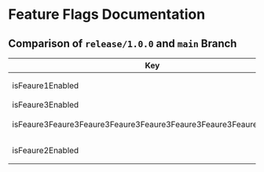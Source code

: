 # Feature Flags Documentation

## Comparison of `release/1.0.0` and `main` Branch
| Key | Latest Release Value (`release/1.0.0`) | Main Value | Status |
|-----|-----------------|------------|--------|
| isFeaure1Enabled | `ENABLE_FEATURE_1` | `ENABLE_FEATURE_1` | Unchanged ⚪ |
| isFeaure3Enabled | `ENABLE_FEATURE_3` | `N/A` | Deleted 🔴 |
| isFeaure3Feaure3Feaure3Feaure3Feaure3Feaure3Feaure3Feaure3Enabled | `ENABLE_Feaure3Feaure3Feaure3Feaure3Feaure3Feaure3Feaure3Feaure_3` | `ENABLE_Feaure3Feaure3Feaure3Feaure3Feaure3Feaure3Feaure3Feaure_3` | Unchanged ⚪ |
| isFeaure2Enabled | `ENABLE_FEATURE_2` | `ENABLE_FEATURE_2` | Unchanged ⚪ |
